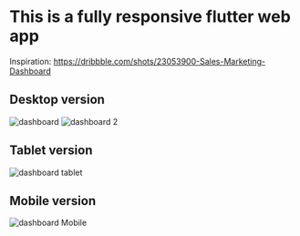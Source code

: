 # This is a fully responsive flutter web app

Inspiration: https://dribbble.com/shots/23053900-Sales-Marketing-Dashboard


## Desktop version
![dashboard](https://github.com/jeankpoti/sale-marketing-dashboard/assets/23018022/56e3624c-4b10-4faf-a1e3-2e54c85902ee)
![dashboard 2](https://github.com/jeankpoti/sale-marketing-dashboard/assets/23018022/35ff6cf9-cd5d-4fed-9378-233013a725b3)

## Tablet version
![dashboard tablet](https://github.com/jeankpoti/sale-marketing-dashboard/assets/23018022/03aea674-e774-436a-a7cc-b35a78d2d521)

## Mobile version
![dashboard Mobile](https://github.com/jeankpoti/sale-marketing-dashboard/assets/23018022/78939d38-470f-4b0d-ae71-831f497d9af1)

